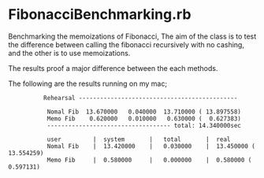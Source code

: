 # FibonacciBenchmarking.rb
Benchmarking the memoizations of Fibonacci, The aim of the class is to test the difference between
calling the fibonacci recursively with no cashing, and the other is to use memoizations.

The results proof a major difference between the each methods.


The following are the results running on my mac;

              Rehearsal ---------------------------------------------
              
               Nomal Fib  13.670000   0.040000  13.710000 ( 13.897558)
               Memo Fib    0.620000   0.010000   0.630000 (  0.627383)
               ----------------------------------- total: 14.340000sec

               user         |  system       |   total       |  real
               Nomal Fib    |  13.420000    |   0.030000    |  13.450000 ( 13.554259)
               Memo Fib     |  0.580000     |   0.000000    |  0.580000 (  0.597131)

